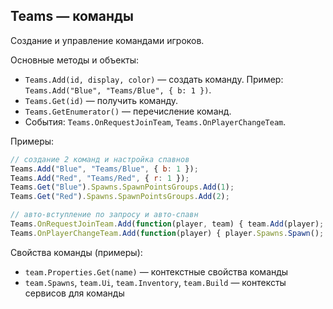 ## Teams — команды

Создание и управление командами игроков.

Основные методы и объекты:
- `Teams.Add(id, display, color)` — создать команду. Пример: `Teams.Add("Blue", "Teams/Blue", { b: 1 })`.
- `Teams.Get(id)` — получить команду.
- `Teams.GetEnumerator()` — перечисление команд.
- События: `Teams.OnRequestJoinTeam`, `Teams.OnPlayerChangeTeam`.

Примеры:
```javascript
// создание 2 команд и настройка спавнов
Teams.Add("Blue", "Teams/Blue", { b: 1 });
Teams.Add("Red", "Teams/Red", { r: 1 });
Teams.Get("Blue").Spawns.SpawnPointsGroups.Add(1);
Teams.Get("Red").Spawns.SpawnPointsGroups.Add(2);

// авто-вступление по запросу и авто-спавн
Teams.OnRequestJoinTeam.Add(function(player, team) { team.Add(player); });
Teams.OnPlayerChangeTeam.Add(function(player) { player.Spawns.Spawn(); });
```

Свойства команды (примеры):
- `team.Properties.Get(name)` — контекстные свойства команды
- `team.Spawns`, `team.Ui`, `team.Inventory`, `team.Build` — контексты сервисов для команды

